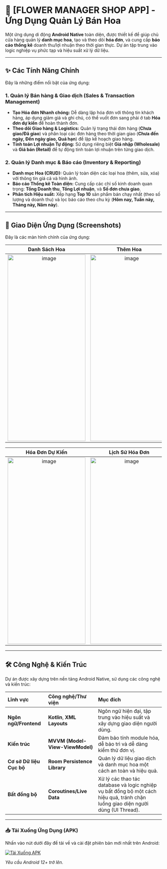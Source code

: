 # 🌸 [FLOWER MANAGER SHOP APP] - Ứng Dụng Quản Lý Bán Hoa

Một ứng dụng di động **Android Native** toàn diện, được thiết kế để giúp chủ cửa hàng quản lý **danh mục hoa**, tạo và theo dõi **hóa đơn**, và cung cấp **báo cáo thống kê** doanh thu/lợi nhuận theo thời gian thực. Dự án tập trung vào logic nghiệp vụ phức tạp và hiệu suất xử lý dữ liệu.

---

## ✨ Các Tính Năng Chính

Đây là những điểm nổi bật của ứng dụng:

### 1. Quản lý Bán hàng & Giao dịch (Sales & Transaction Management)

* **Tạo Hóa đơn Nhanh chóng:** Dễ dàng lập hóa đơn với thông tin khách hàng, áp dụng giảm giá và ghi chú, có thể vuốt đơn sang phải ở tab **Hóa đơn dự kiến** để hoàn thành đơn.
* **Theo dõi Giao hàng & Logistics:** Quản lý trạng thái đơn hàng (**Chưa giao/Đã giao**) và phân loại các đơn hàng theo thời gian giao (**Chưa đến ngày, Đến ngày giao, Quá hạn**) để lập kế hoạch giao hàng.
* **Tính toán Lợi nhuận Tự động:** Sử dụng riêng biệt **Giá nhập (Wholesale)** và **Giá bán (Retail)** để tự động tính toán lợi nhuận trên từng giao dịch.

### 2. Quản lý Danh mục & Báo cáo (Inventory & Reporting)

* **Danh mục Hoa (CRUD):** Quản lý toàn diện các loại hoa (thêm, sửa, xóa) với thông tin giá cả và hình ảnh.
* **Báo cáo Thống kê Toàn diện:** Cung cấp các chỉ số kinh doanh quan trọng: **Tổng Doanh thu**, **Tổng Lợi nhuận**, và **Số đơn chưa giao**.
* **Phân tích Hiệu suất:** Xếp hạng **Top 10** sản phẩm bán chạy nhất (theo số lượng và doanh thu) và lọc báo cáo theo chu kỳ (**Hôm nay, Tuần này, Tháng này, Năm này**).

---

## 📸 Giao Diện Ứng Dụng (Screenshots)

Đây là các màn hình chính của ứng dụng:

| Danh Sách Hoa | Thêm Hoa | Thêm Hóa Đơn |
| :---: | :---: | :---: |
| <img width="250" height="600" alt="image" src="https://github.com/user-attachments/assets/4c589e01-dd58-4ae7-ba89-c9634187eaef" /> | <img width="250" height="600" alt="image" src="https://github.com/user-attachments/assets/7a75a678-48ae-45e3-be56-0c4d38c1292d" />  |  <img width="250" height="600" alt="image" src="https://github.com/user-attachments/assets/65029831-38e4-4b49-b92c-ac65915e20ce" />  |

| Hóa Đơn Dự Kiến | Lịch Sử Hóa Đơn | Báo Cáo Thống Kê |
| :---: | :---: | :---: |
| <img width="250" height="600" alt="image" src="https://github.com/user-attachments/assets/e69ce0df-9867-4b2e-8e82-a6879c8f8e62" />  |  <img width="250" height="600" alt="image" src="https://github.com/user-attachments/assets/737e9604-b0c8-4a53-80ea-a91830016279" />  |  <img width="250" height="600" alt="image" src="https://github.com/user-attachments/assets/63e80cf0-eeb5-4849-bb21-cfb675333e25" />  |


---

## 🛠️ Công Nghệ & Kiến Trúc

Dự án được xây dựng trên nền tảng Android Native, sử dụng các công nghệ và kiến trúc:

| Lĩnh vực | Công nghệ/Thư viện | Mục đích |
| :--- | :--- | :--- |
| **Ngôn ngữ/Frontend** | **Kotlin**, **XML Layouts** | Ngôn ngữ hiện đại, tập trung vào hiệu suất và xây dựng giao diện người dùng. |
| **Kiến trúc** | **MVVM (Model-View-ViewModel)** | Đảm bảo tính module hóa, dễ bảo trì và dễ dàng kiểm thử đơn vị. |
| **Cơ sở Dữ liệu Cục bộ** | **Room Persistence Library** | Quản lý dữ liệu giao dịch và danh mục hoa một cách an toàn và hiệu quả. |
| **Bất đồng bộ** | **Coroutines/Live Data** | Xử lý các thao tác database và logic nghiệp vụ bất đồng bộ một cách hiệu quả, tránh chặn luồng giao diện người dùng (UI Thread).

---

### 📥 Tải Xuống Ứng Dụng (APK)

Nhấn vào nút dưới đây để tải về và cài đặt phiên bản mới nhất trên Android:

[![Tải Xuống APK](https://img.shields.io/badge/Tải%20Xuống%20APK-D2122D?style=for-the-badge&logo=android&logoColor=white)](https://drive.google.com/file/d/1esezDbnCmWWMzjJZQOP0a7_XyXhCsd6d/view?usp=sharing)

*Yêu cầu Android 12+ trở lên.*
